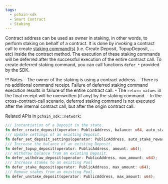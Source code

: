 ```yaml
---
tags:
  - pchain-sdk
  - Smart Contract
  - Staking
---
```


Contract address can be used as owner in staking, in other words, to perform staking on behalf of a contract. It is done by invoking a contract call to create [staking command(s)](../../../fundamentals/transactions.md#staking-commands) (i.e. Create Deposit, TopupDeposit, ... etc) inside the contract method. The execution of these staking commands will be deferred after the successful execution of the entire contract call. To create deferred staking command, you can call functions `defer_*` provided by the SDK.

!!! Notes
    - The owner of the staking is using a contract address.
    - There is no additional command receipt. Failure of deferred staking command execution results in failure of the entire contract call. 
    - The `return values` in the final receipt will be overwritten (if any) by the staking command.
    - In the cross-contract-call scenario, deferred staking command is not executed after the internal contract call, but after the origin contract call.

Related APIs in `pchain_sdk::network`:

```rust
/// Instantiation of a Deposit in the state.
fn defer_create_deposit(operator: PublicAddress, balance: u64, auto_stake_rewards: bool);
/// Update settings of an existing Deposit.
fn defer_set_deposit_settings(operator: PublicAddress, auto_stake_rewards: bool);
/// Increase the balance of an existing Deposit.
fn defer_topup_deposit(operator: PublicAddress, amount: u64);
/// Withdraw balance from an existing Deposit.
fn defer_withdraw_deposit(operator: PublicAddress, max_amount: u64);
/// Increase stakes to an existing Pool
fn defer_stake_deposit(operator: PublicAddress, max_amount: u64);
/// Remove stakes from an existing Pool.
fn defer_unstake_deposit(operator: PublicAddress, max_amount: u64);
```